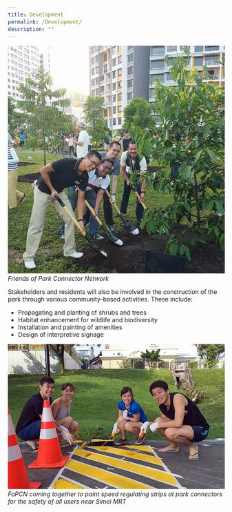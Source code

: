 ```yaml
---
title: Development
permalink: /Development/
description: ""
---
```

![Alt text for image on Isomer site](/images/devt.jpg)
*Friends of Park Connector Network*

Stakeholders and residents will also be involved in the construction of the park through various community-based activities. These include:

* Propagating and planting of shrubs and trees
* Habitat enhancement for wildlife and biodiversity
* Installation and painting of amenities
* Design of interpretive signage

![Alt text for image on Isomer site](/images/FoPCN%204.jpg)
*FoPCN coming together to paint speed regulating strips at park connectors for the safety of all users near Simei MRT*